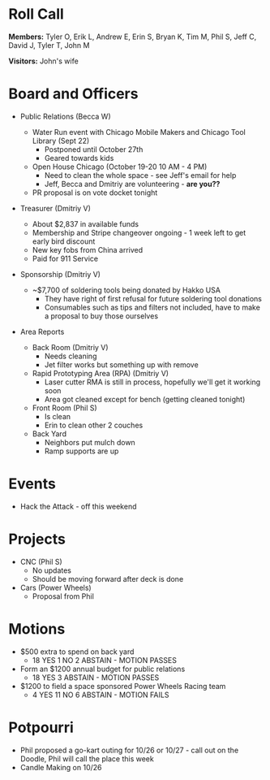 Roll Call
=========
**Members:** Tyler O, Erik L, Andrew E, Erin S, Bryan K, Tim M, Phil S, Jeff C, David J, Tyler T, John M

**Visitors:** John's wife

Board and Officers
==================
- Public Relations (Becca W)
  - Water Run event with Chicago Mobile Makers and Chicago Tool Library (Sept 22)
    - Postponed until October 27th
    - Geared towards kids
  - Open House Chicago (October 19-20 10 AM - 4 PM)
    - Need to clean the whole space - see Jeff's email for help
    - Jeff, Becca and Dmitriy are volunteering - **are you??**
  - PR proposal is on vote docket tonight
  
- Treasurer (Dmitriy V)
  - About $2,837 in available funds
  - Membership and Stripe changeover ongoing - 1 week left to get early bird discount
  - New key fobs from China arrived
  - Paid for 911 Service

- Sponsorship (Dmitriy V)
  - ~$7,700 of soldering tools being donated by Hakko USA
    - They have right of first refusal for future soldering tool donations
    - Consumables such as tips and filters not included, have to make a proposal to buy those ourselves
  
- Area Reports
  - Back Room (Dmitriy V)
    - Needs cleaning
    - Jet filter works but something up with remove
  - Rapid Prototyping Area (RPA) (Dmitriy V)
    - Laser cutter RMA is still in process, hopefully we'll get it working soon
    - Area got cleaned except for bench (getting cleaned tonight)
  - Front Room (Phil S)
    - Is clean
    - Erin to clean other 2 couches
  - Back Yard
    - Neighbors put mulch down
    - Ramp supports are up
    
Events
======
- Hack the Attack - off this weekend

Projects
========
- CNC (Phil S)
  - No updates
  - Should be moving forward after deck is done
- Cars (Power Wheels)
  - Proposal from Phil
  
Motions
=======
- $500 extra to spend on back yard
  - 18 YES 1 NO 2 ABSTAIN - MOTION PASSES
- Form an $1200 annual budget for public relations
  - 18 YES 3 ABSTAIN - MOTION PASSES
- $1200 to field a space sponsored Power Wheels Racing team
  - 4 YES 11 NO 6 ABSTAIN - MOTION FAILS

Potpourri
=========
- Phil proposed a go-kart outing for 10/26 or 10/27 - call out on the Doodle, Phil will call the place this week
- Candle Making on 10/26
